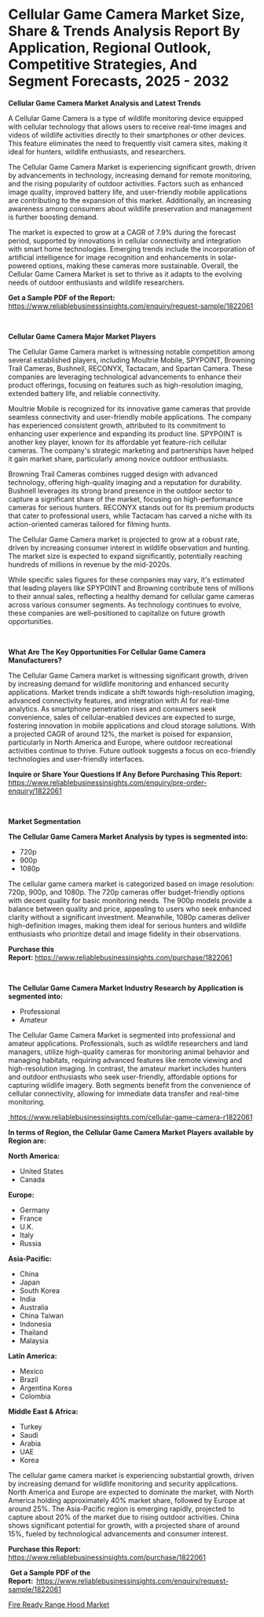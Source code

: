 <p><h1>Cellular Game Camera Market Size, Share & Trends Analysis Report By Application, Regional Outlook, Competitive Strategies, And Segment Forecasts, 2025 - 2032</h1></p><p><strong>Cellular Game Camera Market Analysis and Latest Trends</strong></p>
<p><p>A Cellular Game Camera is a type of wildlife monitoring device equipped with cellular technology that allows users to receive real-time images and videos of wildlife activities directly to their smartphones or other devices. This feature eliminates the need to frequently visit camera sites, making it ideal for hunters, wildlife enthusiasts, and researchers. </p><p>The Cellular Game Camera Market is experiencing significant growth, driven by advancements in technology, increasing demand for remote monitoring, and the rising popularity of outdoor activities. Factors such as enhanced image quality, improved battery life, and user-friendly mobile applications are contributing to the expansion of this market. Additionally, an increasing awareness among consumers about wildlife preservation and management is further boosting demand.</p><p>The market is expected to grow at a CAGR of 7.9% during the forecast period, supported by innovations in cellular connectivity and integration with smart home technologies. Emerging trends include the incorporation of artificial intelligence for image recognition and enhancements in solar-powered options, making these cameras more sustainable. Overall, the Cellular Game Camera Market is set to thrive as it adapts to the evolving needs of outdoor enthusiasts and wildlife researchers.</p></p>
<p><strong>Get a Sample PDF of the Report:&nbsp;</strong> <a href="https://www.reliablebusinessinsights.com/enquiry/request-sample/1822061?utm_campaign=2099&utm_medium=2&utm_source=Github&utm_content=ia&utm_term=07022025&utm_id=cellular-game-camera">https://www.reliablebusinessinsights.com/enquiry/request-sample/1822061</a></p>
<p>&nbsp;</p>
<p><strong>Cellular Game Camera Major Market Players</strong></p>
<p><p>The Cellular Game Camera market is witnessing notable competition among several established players, including Moultrie Mobile, SPYPOINT, Browning Trail Cameras, Bushnell, RECONYX, Tactacam, and Spartan Camera. These companies are leveraging technological advancements to enhance their product offerings, focusing on features such as high-resolution imaging, extended battery life, and reliable connectivity.</p><p>Moultrie Mobile is recognized for its innovative game cameras that provide seamless connectivity and user-friendly mobile applications. The company has experienced consistent growth, attributed to its commitment to enhancing user experience and expanding its product line. SPYPOINT is another key player, known for its affordable yet feature-rich cellular cameras. The company's strategic marketing and partnerships have helped it gain market share, particularly among novice outdoor enthusiasts.</p><p>Browning Trail Cameras combines rugged design with advanced technology, offering high-quality imaging and a reputation for durability. Bushnell leverages its strong brand presence in the outdoor sector to capture a significant share of the market, focusing on high-performance cameras for serious hunters. RECONYX stands out for its premium products that cater to professional users, while Tactacam has carved a niche with its action-oriented cameras tailored for filming hunts.</p><p>The Cellular Game Camera market is projected to grow at a robust rate, driven by increasing consumer interest in wildlife observation and hunting. The market size is expected to expand significantly, potentially reaching hundreds of millions in revenue by the mid-2020s.</p><p>While specific sales figures for these companies may vary, it's estimated that leading players like SPYPOINT and Browning contribute tens of millions to their annual sales, reflecting a healthy demand for cellular game cameras across various consumer segments. As technology continues to evolve, these companies are well-positioned to capitalize on future growth opportunities.</p></p>
<p>&nbsp;</p>
<p><strong>What Are The Key Opportunities For Cellular Game Camera Manufacturers?</strong></p>
<p><p>The Cellular Game Camera market is witnessing significant growth, driven by increasing demand for wildlife monitoring and enhanced security applications. Market trends indicate a shift towards high-resolution imaging, advanced connectivity features, and integration with AI for real-time analytics. As smartphone penetration rises and consumers seek convenience, sales of cellular-enabled devices are expected to surge, fostering innovation in mobile applications and cloud storage solutions. With a projected CAGR of around 12%, the market is poised for expansion, particularly in North America and Europe, where outdoor recreational activities continue to thrive. Future outlook suggests a focus on eco-friendly technologies and user-friendly interfaces.</p></p>
<p><strong>Inquire or Share Your Questions If Any Before Purchasing This Report:</strong> <a href="https://www.reliablebusinessinsights.com/enquiry/pre-order-enquiry/1822061?utm_campaign=2099&utm_medium=2&utm_source=Github&utm_content=ia&utm_term=07022025&utm_id=cellular-game-camera">https://www.reliablebusinessinsights.com/enquiry/pre-order-enquiry/1822061</a></p>
<p>&nbsp;</p>
<p><strong>Market Segmentation</strong></p>
<p><strong>The Cellular Game Camera Market Analysis by types is segmented into:</strong></p>
<p><ul><li>720p</li><li>900p</li><li>1080p</li></ul></p>
<p><p>The cellular game camera market is categorized based on image resolution: 720p, 900p, and 1080p. The 720p cameras offer budget-friendly options with decent quality for basic monitoring needs. The 900p models provide a balance between quality and price, appealing to users who seek enhanced clarity without a significant investment. Meanwhile, 1080p cameras deliver high-definition images, making them ideal for serious hunters and wildlife enthusiasts who prioritize detail and image fidelity in their observations.</p></p>
<p><strong>Purchase this Report:&nbsp;</strong><a href="https://www.reliablebusinessinsights.com/purchase/1822061?utm_campaign=2099&utm_medium=2&utm_source=Github&utm_content=ia&utm_term=07022025&utm_id=cellular-game-camera">https://www.reliablebusinessinsights.com/purchase/1822061</a></p>
<p>&nbsp;</p>
<p><strong>The Cellular Game Camera Market Industry Research by Application is segmented into:</strong></p>
<p><ul><li>Professional</li><li>Amateur</li></ul></p>
<p><p>The Cellular Game Camera Market is segmented into professional and amateur applications. Professionals, such as wildlife researchers and land managers, utilize high-quality cameras for monitoring animal behavior and managing habitats, requiring advanced features like remote viewing and high-resolution imaging. In contrast, the amateur market includes hunters and outdoor enthusiasts who seek user-friendly, affordable options for capturing wildlife imagery. Both segments benefit from the convenience of cellular connectivity, allowing for immediate data transfer and real-time monitoring.</p></p>
<p><a href="https://www.reliablebusinessinsights.com/cellular-game-camera-r1822061?utm_campaign=2099&utm_medium=2&utm_source=Github&utm_content=ia&utm_term=07022025&utm_id=cellular-game-camera">&nbsp;https://www.reliablebusinessinsights.com/cellular-game-camera-r1822061</a></p>
<p><strong>In terms of Region, the Cellular Game Camera Market Players available by Region are:</strong></p>
<p>
    <p> <strong> North America: </strong>
        <ul>
            <li>United States</li>
            <li>Canada</li>
        </ul>
        </p> 
    <p> <strong> Europe: </strong>
        <ul>
            <li>Germany</li>
            <li>France</li>
            <li>U.K.</li>
            <li>Italy</li>
            <li>Russia</li>
        </ul>
        </p> 
    <p> <strong> Asia-Pacific: </strong>
        <ul>
            <li>China</li>
            <li>Japan</li>
            <li>South Korea</li>
            <li>India</li>
            <li>Australia</li>
            <li>China Taiwan</li>
            <li>Indonesia</li>
            <li>Thailand</li>
            <li>Malaysia</li>
        </ul>
        </p> 
    <p> <strong> Latin America: </strong>
        <ul>
            <li>Mexico</li>
            <li>Brazil</li>
            <li>Argentina Korea</li>
            <li>Colombia</li>
        </ul>
        </p> 
    <p> <strong> Middle East & Africa: </strong>
        <ul>
            <li>Turkey</li>
            <li>Saudi</li>
            <li>Arabia</li>
            <li>UAE</li>
            <li>Korea</li>
        </ul>
    </p>
    </p>
<p><p>The cellular game camera market is experiencing substantial growth, driven by increasing demand for wildlife monitoring and security applications. North America and Europe are expected to dominate the market, with North America holding approximately 40% market share, followed by Europe at around 25%. The Asia-Pacific region is emerging rapidly, projected to capture about 20% of the market due to rising outdoor activities. China shows significant potential for growth, with a projected share of around 15%, fueled by technological advancements and consumer interest.</p></p>
<p><strong>Purchase this Report: </strong><a href="https://www.reliablebusinessinsights.com/purchase/1822061?utm_campaign=2099&utm_medium=2&utm_source=Github&utm_content=ia&utm_term=07022025&utm_id=cellular-game-camera">https://www.reliablebusinessinsights.com/purchase/1822061</a></p>
<p>&nbsp;<strong>Get a Sample PDF of the Report:&nbsp;&nbsp;</strong><a href="https://www.reliablebusinessinsights.com/enquiry/request-sample/1822061?utm_campaign=2099&utm_medium=2&utm_source=Github&utm_content=ia&utm_term=07022025&utm_id=cellular-game-camera">https://www.reliablebusinessinsights.com/enquiry/request-sample/1822061</a></p>
<p><strong></strong></p>
<p><p><a href="https://github.com/NargisHussain432/Market-Research-Report-List-1/blob/main/fire-ready-range-hood-market.md?utm_campaign=2099&utm_medium=2&utm_source=Github&utm_content=ia&utm_term=07022025&utm_id=cellular-game-camera">Fire Ready Range Hood Market</a></p></p>